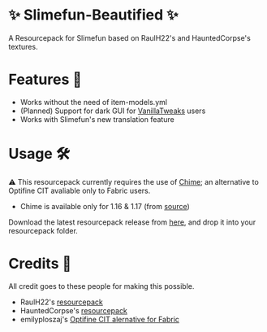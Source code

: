# :sparkles: Slimefun-Beautified :sparkles:
A Resourcepack for Slimefun based on RaulH22's and HauntedCorpse's textures.

# Features :rainbow:
- Works without the need of item-models.yml
- (Planned) Support for dark GUI for [VanillaTweaks](https://vanillatweaks.net/picker/resource-packs/) users
- Works with Slimefun's new translation feature

# Usage :hammer_and_wrench:

:warning: This resourcepack currently requires the use of [Chime](https://github.com/emilyploszaj/chime); an alternative to Optifine CIT avaliable only to Fabric users.
- Chime is available only for 1.16 & 1.17 (from [source](https://github.com/emilyploszaj/chime/tree/1.17))

Download the latest resourcepack release from [here](https://github.com/54M44R/Slimefun-Beautified/releases), and drop it into your resourcepack folder.

# Credits :art:
All credit goes to these people for making this possible.
- RaulH22's [resourcepack](https://www.planetminecraft.com/texture-pack/slimefun-texture-by-raulh22/)<br/>
- HauntedCorpse's [resourcepack](https://www.planetminecraft.com/texture-pack/slimefun-resources-v1-0/)<br/>
- emilyploszaj's [Optifine CIT alernative for Fabric](https://github.com/emilyploszaj/chime/)
